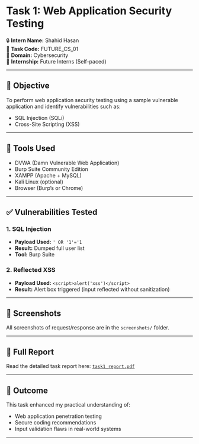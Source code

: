 # Task 1: Web Application Security Testing

🔒 **Intern Name:** Shahid Hasan  
📁 **Task Code:** FUTURE_CS_01  
🎯 **Domain:** Cybersecurity  
📅 **Internship:** Future Interns (Self-paced)

---

## 🧠 Objective

To perform web application security testing using a sample vulnerable application and identify vulnerabilities such as:
- SQL Injection (SQLi)
- Cross-Site Scripting (XSS)

---

## 🧰 Tools Used

- DVWA (Damn Vulnerable Web Application)
- Burp Suite Community Edition
- XAMPP (Apache + MySQL)
- Kali Linux (optional)
- Browser (Burp’s or Chrome)

---

## ✅ Vulnerabilities Tested

### 1. SQL Injection
- **Payload Used:** `' OR '1'='1`
- **Result:** Dumped full user list
- **Tool:** Burp Suite

### 2. Reflected XSS
- **Payload Used:** `<script>alert('xss')</script>`
- **Result:** Alert box triggered (input reflected without sanitization)

---

## 📸 Screenshots

All screenshots of request/response are in the `screenshots/` folder.

---

## 📄 Full Report

Read the detailed task report here: [`task1_report.pdf`](Task1.pdf)

---

## 📌 Outcome

This task enhanced my practical understanding of:
- Web application penetration testing
- Secure coding recommendations
- Input validation flaws in real-world systems

---
